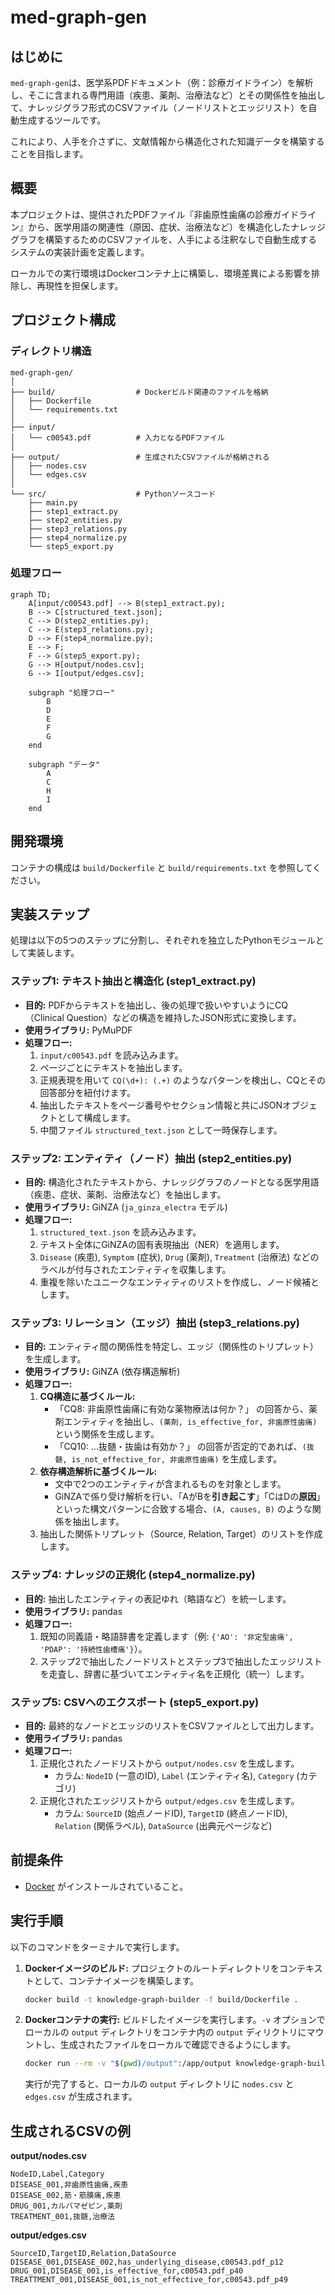 # med-graph-gen

## **はじめに**

`med-graph-gen`は、医学系PDFドキュメント（例：診療ガイドライン）を解析し、そこに含まれる専門用語（疾患、薬剤、治療法など）とその関係性を抽出して、ナレッジグラフ形式のCSVファイル（ノードリストとエッジリスト）を自動生成するツールです。

これにより、人手を介さずに、文献情報から構造化された知識データを構築することを目指します。

## **概要**

本プロジェクトは、提供されたPDFファイル『非歯原性歯痛の診療ガイドライン』から、医学用語の関連性（原因、症状、治療法など）を構造化したナレッジグラフを構築するためのCSVファイルを、人手による注釈なしで自動生成するシステムの実装計画を定義します。

ローカルでの実行環境はDockerコンテナ上に構築し、環境差異による影響を排除し、再現性を担保します。

## **プロジェクト構成**

### **ディレクトリ構造**

```
med-graph-gen/
│
├── build/                  # Dockerビルド関連のファイルを格納
│   ├── Dockerfile
│   └── requirements.txt
│
├── input/
│   └── c00543.pdf          # 入力となるPDFファイル
│
├── output/                 # 生成されたCSVファイルが格納される
│   ├── nodes.csv
│   └── edges.csv
│
└── src/                    # Pythonソースコード
    ├── main.py
    ├── step1_extract.py
    ├── step2_entities.py
    ├── step3_relations.py
    ├── step4_normalize.py
    └── step5_export.py
```

### **処理フロー**

```mermaid
graph TD;
    A[input/c00543.pdf] --> B(step1_extract.py);
    B --> C[structured_text.json];
    C --> D(step2_entities.py);
    C --> E(step3_relations.py);
    D --> F(step4_normalize.py);
    E --> F;
    F --> G(step5_export.py);
    G --> H[output/nodes.csv];
    G --> I[output/edges.csv];

    subgraph "処理フロー"
        B
        D
        E
        F
        G
    end

    subgraph "データ"
        A
        C
        H
        I
    end
```

## **開発環境**

コンテナの構成は `build/Dockerfile` と `build/requirements.txt` を参照してください。

## **実装ステップ**

処理は以下の5つのステップに分割し、それぞれを独立したPythonモジュールとして実装します。

### **ステップ1: テキスト抽出と構造化 (step1_extract.py)**

* **目的:** PDFからテキストを抽出し、後の処理で扱いやすいようにCQ（Clinical Question）などの構造を維持したJSON形式に変換します。
* **使用ライブラリ:** PyMuPDF
* **処理フロー:**
  1. `input/c00543.pdf` を読み込みます。
  2. ページごとにテキストを抽出します。
  3. 正規表現を用いて `CQ(\d+): (.+)` のようなパターンを検出し、CQとその回答部分を紐付けます。
  4. 抽出したテキストをページ番号やセクション情報と共にJSONオブジェクトとして構成します。
  5. 中間ファイル `structured_text.json` として一時保存します。

### **ステップ2: エンティティ（ノード）抽出 (step2_entities.py)**

* **目的:** 構造化されたテキストから、ナレッジグラフのノードとなる医学用語（疾患、症状、薬剤、治療法など）を抽出します。
* **使用ライブラリ:** GiNZA (`ja_ginza_electra` モデル)
* **処理フロー:**
  1. `structured_text.json` を読み込みます。
  2. テキスト全体にGiNZAの固有表現抽出（NER）を適用します。
  3. `Disease` (疾患), `Symptom` (症状), `Drug` (薬剤), `Treatment` (治療法) などのラベルが付与されたエンティティを収集します。
  4. 重複を除いたユニークなエンティティのリストを作成し、ノード候補とします。

### **ステップ3: リレーション（エッジ）抽出 (step3_relations.py)**

* **目的:** エンティティ間の関係性を特定し、エッジ（関係性のトリプレット）を生成します。
* **使用ライブラリ:** GiNZA (依存構造解析)
* **処理フロー:**
  1. **CQ構造に基づくルール:**
     * 「CQ8: 非歯原性歯痛に有効な薬物療法は何か？」 の回答から、薬剤エンティティを抽出し、`(薬剤, is_effective_for, 非歯原性歯痛)` という関係を生成します。
     * 「CQ10: ...抜髄・抜歯は有効か？」 の回答が否定的であれば、`(抜髄, is_not_effective_for, 非歯原性歯痛)` を生成します。
  2. **依存構造解析に基づくルール:**
     * 文中で2つのエンティティが含まれるものを対象とします。
     * GiNZAで係り受け解析を行い、「AがBを**引き起こす**」「CはDの**原因**」といった構文パターンに合致する場合、`(A, causes, B)` のような関係を抽出します。
  3. 抽出した関係トリプレット（Source, Relation, Target）のリストを作成します。

### **ステップ4: ナレッジの正規化 (step4_normalize.py)**

* **目的:** 抽出したエンティティの表記ゆれ（略語など）を統一します。
* **使用ライブラリ:** pandas
* **処理フロー:**
  1. 既知の同義語・略語辞書を定義します（例: `{'AO': '非定型歯痛', 'PDAP': '持続性歯槽痛'}`）。
  2. ステップ2で抽出したノードリストとステップ3で抽出したエッジリストを走査し、辞書に基づいてエンティティ名を正規化（統一）します。

### **ステップ5: CSVへのエクスポート (step5_export.py)**

* **目的:** 最終的なノードとエッジのリストをCSVファイルとして出力します。
* **使用ライブラリ:** pandas
* **処理フロー:**
  1. 正規化されたノードリストから `output/nodes.csv` を生成します。
     * カラム: `NodeID` (一意のID), `Label` (エンティティ名), `Category` (カテゴリ)
  2. 正規化されたエッジリストから `output/edges.csv` を生成します。
     * カラム: `SourceID` (始点ノードID), `TargetID` (終点ノードID), `Relation` (関係ラベル), `DataSource` (出典元ページなど)

## **前提条件**

*   [Docker](https://www.docker.com/) がインストールされていること。

## **実行手順**

以下のコマンドをターミナルで実行します。

1.  **Dockerイメージのビルド:**
    プロジェクトのルートディレクトリをコンテキストとして、コンテナイメージを構築します。
    ```bash
    docker build -t knowledge-graph-builder -f build/Dockerfile .
    ```

2.  **Dockerコンテナの実行:**
    ビルドしたイメージを実行します。`-v` オプションでローカルの `output` ディレクトリをコンテナ内の `output` ディリクトリにマウントし、生成されたファイルをローカルで確認できるようにします。
    ```bash
    docker run --rm -v "$(pwd)/output":/app/output knowledge-graph-builder
    ```

    実行が完了すると、ローカルの `output` ディレクトリに `nodes.csv` と `edges.csv` が生成されます。

## **生成されるCSVの例**

**output/nodes.csv**

```csv
NodeID,Label,Category
DISEASE_001,非歯原性歯痛,疾患
DISEASE_002,筋・筋膜痛,疾患
DRUG_001,カルバマゼピン,薬剤
TREATMENT_001,抜髄,治療法
```

**output/edges.csv**

```csv
SourceID,TargetID,Relation,DataSource
DISEASE_001,DISEASE_002,has_underlying_disease,c00543.pdf_p12
DRUG_001,DISEASE_001,is_effective_for,c00543.pdf_p40
TREATTMENT_001,DISEASE_001,is_not_effective_for,c00543.pdf_p49
```
